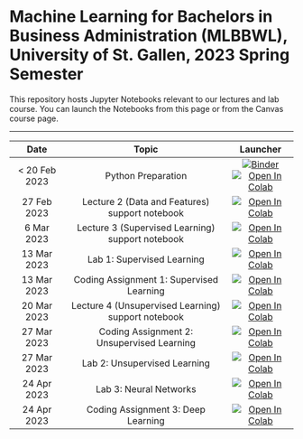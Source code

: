 # Machine Learning for Bachelors in Business Administration (MLBBWL), University of St. Gallen, 2023 Spring Semester


This repository hosts Jupyter Notebooks relevant to our lectures and lab course. You can launch the Notebooks from this page or from the Canvas course page.



---



| Date                      |  Topic                     | Launcher | 
|:-------------------------:|:--------------------------:|:--------:|
|  < 20 Feb 2023 | Python Preparation | [![Binder](https://mybinder.org/badge_logo.svg)](https://mybinder.org/v2/gh/HSG-AIML-Teaching/MLBBWL-2023FS/main?filepath=python101%2Flab_00.ipynb)</br>[![Open In Colab](https://colab.research.google.com/assets/colab-badge.svg)](https://colab.research.google.com/github/HSG-AIML-Teaching/MLBBWL-2023FS/blob/main/python101/lab_00.ipynb) |
| 27 Feb 2023               | Lecture 2 (Data and Features) support notebook   | [![Open In Colab](https://colab.research.google.com/assets/colab-badge.svg)](https://colab.research.google.com/github/HSG-AIML-Teaching/MLBBWL-2023FS/blob/main/lecture_02/02_image_data.ipynb)  |
| 6 Mar 2023               | Lecture 3 (Supervised Learning) support notebook   | [![Open In Colab](https://colab.research.google.com/assets/colab-badge.svg)](https://colab.research.google.com/github/HSG-AIML-Teaching/MLBBWL-2023FS/blob/main/lecture_03/03_supervisedlearning.ipynb)  |  
| 13 Mar 2023               | Lab 1: Supervised Learning   | [![Open In Colab](https://colab.research.google.com/assets/colab-badge.svg)](https://colab.research.google.com/github/HSG-AIML-Teaching/MLBBWL-2023FS/blob/main/lab_01/lab_01.ipynb)  |
| 13 Mar 2023               | Coding Assignment 1: Supervised Learning   | [![Open In Colab](https://colab.research.google.com/assets/colab-badge.svg)](https://colab.research.google.com/github/HSG-AIML-Teaching/MLBBWL-2023FS/blob/main/assignment_1/assignment_1.ipynb)  |
| 20 Mar 2023               | Lecture 4 (Unsupervised Learning) support notebook   | [![Open In Colab](https://colab.research.google.com/assets/colab-badge.svg)](https://colab.research.google.com/github/HSG-AIML-Teaching/MLBBWL-2023FS/blob/main/lecture_04/04_unsupervisedlearning.ipynb)  |
| 27 Mar 2023               | Coding Assignment 2: Unsupervised Learning   | [![Open In Colab](https://colab.research.google.com/assets/colab-badge.svg)](https://colab.research.google.com/github/HSG-AIML-Teaching/MLBBWL-2023FS/blob/main/assignment_2/assignment_2.ipynb)  |
| 27 Mar 2023               | Lab 2: Unsupervised Learning   | [![Open In Colab](https://colab.research.google.com/assets/colab-badge.svg)](https://colab.research.google.com/github/HSG-AIML-Teaching/MLBBWL-2023FS/blob/main/lab_02/lab_02.ipynb)   |  
| 24 Apr 2023               | Lab 3: Neural Networks   | [![Open In Colab](https://colab.research.google.com/assets/colab-badge.svg)](https://colab.research.google.com/github/HSG-AIML-Teaching/MLBBWL-2023FS/blob/main/lab_03/lab_03.ipynb)
| 24 Apr 2023               | Coding Assignment 3: Deep Learning   | [![Open In Colab](https://colab.research.google.com/assets/colab-badge.svg)](https://colab.research.google.com/github/HSG-AIML-Teaching/MLBBWL-2023FS/blob/main/assignment_3/assignment_3.ipynb)  |
